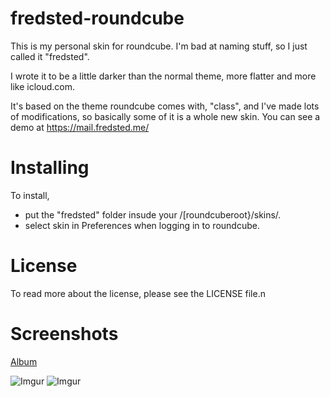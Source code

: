 fredsted-roundcube
==================

This is my personal skin for roundcube. I'm bad at naming stuff, so I just called it "fredsted".

I wrote it to be a little darker than the normal theme, more flatter and more like icloud.com.

It's based on the theme roundcube comes with, "class", and I've made lots of modifications, so
basically some of it is a whole new skin. You can see a demo at https://mail.fredsted.me/

Installing
==========

To install, 

* put the "fredsted" folder insude your /[roundcuberoot}/skins/.
* select skin in Preferences when logging in to roundcube.

License
=======

To read more about the license, please see the LICENSE file.n

Screenshots
===========

[Album](http://imgur.com/a/gq32c#0)

![Imgur](http://i.imgur.com/Fm3eDfI.png)
![Imgur](http://i.imgur.com/7Oz9B5R.png)
